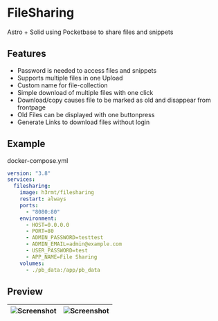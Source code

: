 # FileSharing

Astro + Solid using Pocketbase to share files and snippets

## Features

- Password is needed to access files and snippets
- Supports multiple files in one Upload
- Custom name for file-collection
- Simple download of multiple files with one click
- Download/copy causes file to be marked as old and disappear from frontpage
- Old Files can be displayed with one buttonpress
- Generate Links to download files without login

## Example

docker-compose.yml

```yaml
version: "3.8"
services:
  filesharing:
    image: h3rmt/filesharing
    restart: always
    ports:
      - "8080:80"
    environment:
      - HOST=0.0.0.0
      - PORT=80
      - ADMIN_PASSWORD=testtest
      - ADMIN_EMAIL=admin@example.com
      - USER_PASSWORD=test
      - APP_NAME=File Sharing
    volumes:
      - ./pb_data:/app/pb_data
```

## Preview

| ![Screenshot](https://github.com/H3rmt/FileSharing/assets/100319043/8b3ae608-18b5-4cc3-b74c-30940d64601b) | ![Screenshot](https://github.com/H3rmt/FileSharing/assets/100319043/6af2c58e-468d-4137-8292-50d6ee570f09) |
| --------------------------------------------------------------------------------------------------------- | --------------------------------------------------------------------------------------------------------- |
